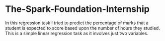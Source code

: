 # The-Spark-Foundation-Internship
In this regression task I tried to predict the percentage of marks that a student is expected to score based upon the number of hours they studied.   This is a simple linear regression task as it involves just two variables.
